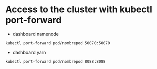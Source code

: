 
# Access to the cluster with kubectl port-forward

- dashboard namenode

```
kubectl port-forward pod/nombrepod 50070:50070
```

- dashboard yarn
```
kubectl port-forward pod/nombrepod 8088:8088
```

